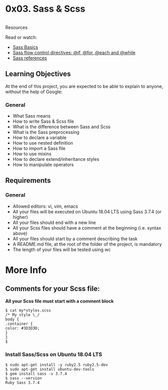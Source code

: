 # 0x03. Sass & Scss

![]()

Resources

Read or watch:

- [Sass Basics](https://sass-lang.com/guide)
- [Sass flow control directives: @if, @for, @each and @while](https://sass-lang.com/documentation//at-rules/control)
- [Sass references](https://sass-lang.com/documentation/)

## Learning Objectives

At the end of this project, you are expected to be able to explain to anyone, without the help of Google:

### **General**

- What Sass means
- How to write Sass & Scss file
- What is the difference between Sass and Scss
- What is the Sass preprocessing
- How to declare a variable
- How to use nested definition
- How to import a Sass file
- How to use mixins
- How to declare extend/inheritance styles
- How to manipulate operators

## Requirements

### **General**

- Allowed editors: vi, vim, emacs
- All your files will be executed on Ubuntu 18.04 LTS using Sass 3.7.4 (or higher)
- All your files should end with a new line
- All your Scss files should have a comment at the beginning (i.e. syntax above)
- All your files should start by a comment describing the task
- A README.md file, at the root of the folder of the project, is mandatory
- The length of your files will be tested using wc

# More Info

## Comments for your Scss file:

**All your Scss file must start with a comment block**

```
$ cat my*styles.scss
/* My style \_/
body {
.container {
color: #3D3D3D;
}
}
$
```

### Install Sass/Scss on Ubuntu 18.04 LTS

```
$ sudo apt-get install -y ruby2.5 ruby2.5-dev
$ sudo apt-get install ubuntu-dev-tools
$ gem install sass -v 3.7.4
$ sass --version
Ruby Sass 3.7.4
```
